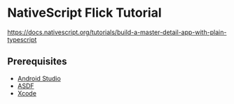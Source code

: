 # NativeScript Flick Tutorial
https://docs.nativescript.org/tutorials/build-a-master-detail-app-with-plain-typescript

## Prerequisites

- [Android Studio](https://developer.android.com/studio)
- [ASDF](https://asdf-vm.com/)
- [Xcode](https://developer.apple.com/xcode/)
